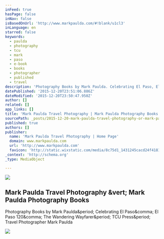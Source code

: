 ```yaml
---
inFeed: true
hasPage: false
inNav: false
isBasedOnUrl: 'http://www.markpaulda.com/#!blank/u1cl3'
inLanguage: en
starred: false
keywords:
  - paulda
  - photography
  - tcu
  - mark
  - paso
  - e-book
  - books
  - photographer
  - published
  - travel
description: 'Photography Books by Mark Paulda. Celebrating El Paso, El Paso 120, The Wandering Wayfarer. TCU Press. Travel Photographer Mark Paulda'
datePublished: '2015-12-20T23:51:06.886Z'
dateModified: '2015-12-20T23:50:47.950Z'
author: []
related: []
app_links: []
title: 'Mark Paulda Travel Photography | Mark Paulda Photography Books'
sourcePath: _posts/2015-12-20-mark-paulda-travel-photography-or-mark-paulda-photography-boo.md
published: true
authors: []
publisher:
  name: 'Mark Paulda Travel Photography | Home Page'
  domain: www.markpaulda.com
  url: 'http://www.markpaulda.com'
  favicon: 'http://static.wixstatic.com/media/8c75d1_1431245cacd24f41813d05b3e8fd717f.png/v1/fill/w_16%2Ch_16%2Clg_1/8c75d1_1431245cacd24f41813d05b3e8fd717f.png'
_context: 'http://schema.org'
_type: MediaObject

---
```

![](https://s3-us-west-2.amazonaws.com/the-grid-img/p/89b339a56a1793932b99f1bf5ad439d1cb8f5651.jpg)

<article style=""><h1>Mark Paulda Travel Photography &amp;vert; Mark Paulda Photography Books</h1><p>Photography Books by Mark Paulda&amp;period; Celebrating El Paso&amp;comma; El Paso 120&amp;comma; The Wandering Wayfarer&amp;period; TCU Press&amp;period; Travel Photographer Mark Paulda</p><img src="https://static.wixstatic.com/media/8c75d1_a8ec8f145a384c8e8a188ad6b66dcb8b.jpg_srz_979_1305_85_22_0.50_1.20_0.00_jpg_srz" /></article>